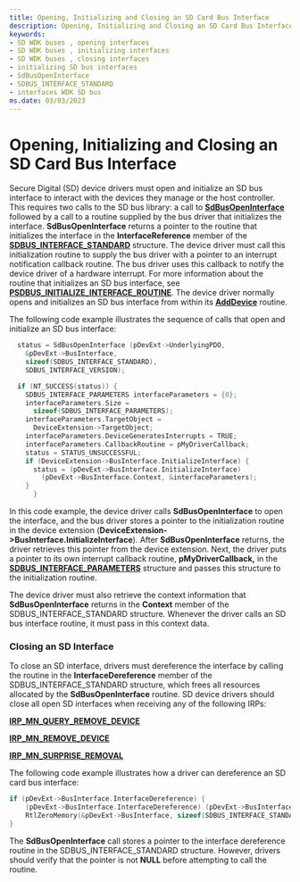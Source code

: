 ```yaml
---
title: Opening, Initializing and Closing an SD Card Bus Interface
description: Opening, Initializing and Closing an SD Card Bus Interface
keywords:
- SD WDK buses , opening interfaces
- SD WDK buses , initializing interfaces
- SD WDK buses , closing interfaces
- initializing SD bus interfaces
- SdBusOpenInterface
- SDBUS_INTERFACE_STANDARD
- interfaces WDK SD bus
ms.date: 03/03/2023
---
```


# Opening, Initializing and Closing an SD Card Bus Interface


Secure Digital (SD) device drivers must open and initialize an SD bus interface to interact with the devices they manage or the host controller. This requires two calls to the SD bus library: a call to [**SdBusOpenInterface**](/windows-hardware/drivers/ddi/ntddsd/nf-ntddsd-sdbusopeninterface) followed by a call to a routine supplied by the bus driver that initializes the interface. **SdBusOpenInterface** returns a pointer to the routine that initializes the interface in the **InterfaceReference** member of the [**SDBUS\_INTERFACE\_STANDARD**](/previous-versions/windows/hardware/drivers/ff537923(v=vs.85)) structure. The device driver must call this initialization routine to supply the bus driver with a pointer to an interrupt notification callback routine. The bus driver uses this callback to notify the device driver of a hardware interrupt. For more information about the routine that initializes an SD bus interface, see [**PSDBUS\_INITIALIZE\_INTERFACE\_ROUTINE**](/windows-hardware/drivers/ddi/ntddsd/nc-ntddsd-psdbus_initialize_interface_routine). The device driver normally opens and initializes an SD bus interface from within its [**AddDevice**](/windows-hardware/drivers/ddi/wdm/nc-wdm-driver_add_device) routine.

The following code example illustrates the sequence of calls that open and initialize an SD bus interface:

```cpp
  status = SdBusOpenInterface (pDevExt->UnderlyingPDO,
    &pDevExt->BusInterface,
    sizeof(SDBUS_INTERFACE_STANDARD),
    SDBUS_INTERFACE_VERSION);

  if (NT_SUCCESS(status)) {
    SDBUS_INTERFACE_PARAMETERS interfaceParameters = {0};
    interfaceParameters.Size = 
      sizeof(SDBUS_INTERFACE_PARAMETERS);
    interfaceParameters.TargetObject = 
      DeviceExtension->TargetObject;
    interfaceParameters.DeviceGeneratesInterrupts = TRUE;
    interfaceParameters.CallbackRoutine = pMyDriverCallback;
    status = STATUS_UNSUCCESSFUL;
    if (DeviceExtension->BusInterface.InitializeInterface) {
      status = (pDevExt->BusInterface.InitializeInterface)
        (pDevExt->BusInterface.Context, &interfaceParameters);
    }
      }
```

In this code example, the device driver calls **SdBusOpenInterface** to open the interface, and the bus driver stores a pointer to the initialization routine in the device extension (**DeviceExtension-&gt;BusInterface.InitializeInterface**). After **SdBusOpenInterface** returns, the driver retrieves this pointer from the device extension. Next, the driver puts a pointer to its own interrupt callback routine, **pMyDriverCallback,** in the [**SDBUS\_INTERFACE\_PARAMETERS**](/previous-versions/windows/hardware/drivers/ff537919(v=vs.85)) structure and passes this structure to the initialization routine.

The device driver must also retrieve the context information that **SdBusOpenInterface** returns in the **Context** member of the SDBUS\_INTERFACE\_STANDARD structure. Whenever the driver calls an SD bus interface routine, it must pass in this context data.

### Closing an SD Interface

To close an SD interface, drivers must dereference the interface by calling the routine in the **InterfaceDereference** member of the SDBUS\_INTERFACE\_STANDARD structure, which frees all resources allocated by the **SdBusOpenInterface** routine. SD device drivers should close all open SD interfaces when receiving any of the following IRPs:

[**IRP\_MN\_QUERY\_REMOVE\_DEVICE**](../kernel/irp-mn-query-remove-device.md)

[**IRP\_MN\_REMOVE\_DEVICE**](../kernel/irp-mn-remove-device.md)

[**IRP\_MN\_SURPRISE\_REMOVAL**](../kernel/irp-mn-surprise-removal.md)

The following code example illustrates how a driver can dereference an SD card bus interface:

```cpp
if (pDevExt->BusInterface.InterfaceDereference) {
    (pDevExt->BusInterface.InterfaceDereference) (pDevExt->BusInterface.Context);
    RtlZeroMemory(&pDevExt->BusInterface, sizeof(SDBUS_INTERFACE_STANDARD));
}
```

The **SdBusOpenInterface** call stores a pointer to the interface dereference routine in the SDBUS\_INTERFACE\_STANDARD structure. However, drivers should verify that the pointer is not **NULL** before attempting to call the routine.

 

